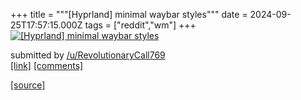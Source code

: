 +++
title = """[Hyprland] minimal waybar styles"""
date = 2024-09-25T17:57:15.000Z
tags = ["reddit","wm"]
+++
[![[Hyprland] minimal waybar styles](https://a.thumbs.redditmedia.com/MjnPzv0Z4GFXg5Ns1wTW7turzJk2kzglm4O6wz0bdi8.jpg "[Hyprland] minimal waybar styles")](https://www.reddit.com/r/unixporn/comments/1fpauol/hyprland_minimal_waybar_styles/)

submitted by [/u/RevolutionaryCall769](https://www.reddit.com/user/RevolutionaryCall769)  
[\[link\]](https://www.reddit.com/gallery/1fpauol) [\[comments\]](https://www.reddit.com/r/unixporn/comments/1fpauol/hyprland_minimal_waybar_styles/)

[[source]](https://www.reddit.com/r/unixporn/comments/1fpauol/hyprland_minimal_waybar_styles/)
